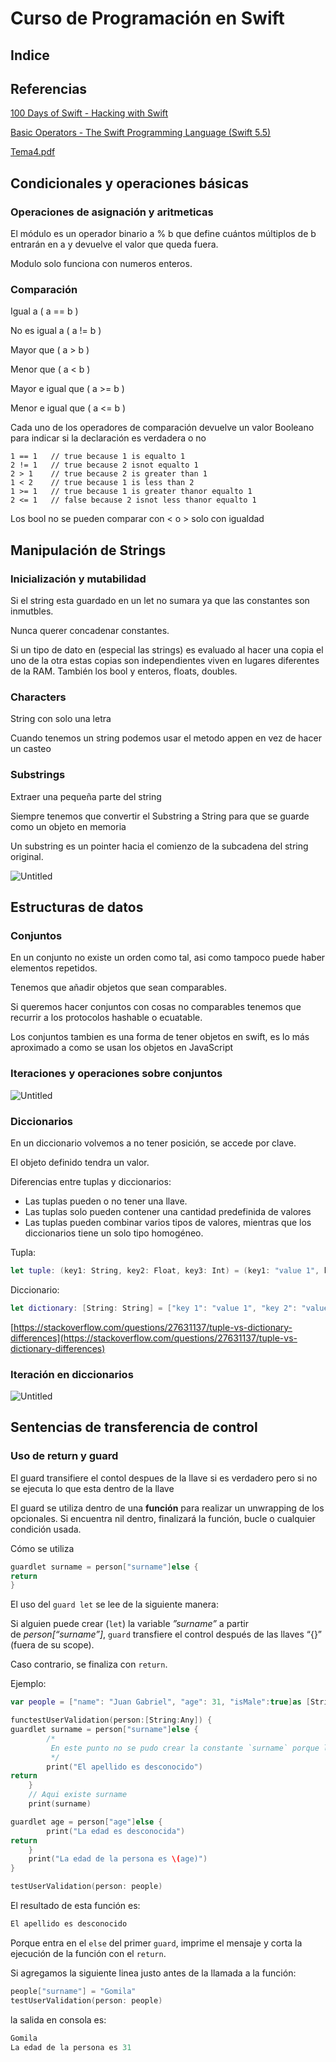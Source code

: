 # Curso de Programación en Swift

## Indice

## Referencias

[100 Days of Swift - Hacking with Swift](https://www.hackingwithswift.com/100)

[Basic Operators - The Swift Programming Language (Swift 5.5)](https://docs.swift.org/swift-book/LanguageGuide/BasicOperators.html)

[Tema4.pdf](docs/Tema4.pdf)

## Condicionales y operaciones básicas

### Operaciones de asignación y aritmeticas

El módulo es un operador binario a % b que define cuántos múltiplos
de b entrarán en a y devuelve el valor que queda fuera. 

Modulo solo funciona con numeros enteros. 

### Comparación

Igual a ( a == b ) 

No es igual a ( a != b ) 

Mayor que ( a > b )

Menor que ( a < b )

Mayor e igual que ( a >= b )

Menor e igual que ( a <= b )

Cada uno de los operadores de comparación devuelve un valor Booleano para indicar si la declaración es verdadera o no

```
1 == 1   // true because 1 is equalto 1
2 != 1   // true because 2 isnot equalto 1
2 > 1    // true because 2 is greater than 1
1 < 2    // true because 1 is less than 2
1 >= 1   // true because 1 is greater thanor equalto 1
2 <= 1   // false because 2 isnot less thanor equalto 1

```

Los bool no se pueden comparar con < o > solo con igualdad

## Manipulación de Strings

### **Inicialización y mutabilidad**

Si el string esta guardado en un let no sumara ya que las constantes son inmutbles.

Nunca querer concadenar constantes.

Si un tipo de dato en (especial las strings) es evaluado al hacer una copia el uno de la otra estas copias son independientes viven en lugares diferentes de la RAM. También los bool y enteros, floats, doubles.

### **Characters**

String con solo una letra

Cuando tenemos un string podemos usar el metodo appen en vez de hacer un casteo

### **Substrings**

Extraer una pequeña parte del string 

Siempre tenemos que convertir el Substring a String para que se guarde como un objeto en memoria

Un substring es un pointer hacia el comienzo de la subcadena del string original.

![Untitled](docs/Untitled1.1.png)

## Estructuras de datos

### Conjuntos

En un conjunto no existe un orden como tal, asi como tampoco puede haber elementos repetidos. 

Tenemos que añadir objetos que sean comparables. 

Si queremos hacer conjuntos con cosas no comparables tenemos que recurrir a los protocolos hashable o ecuatable.

Los conjuntos tambien es una forma de tener objetos en swift, es lo más aproximado a como se usan los objetos en JavaScript

### **Iteraciones y operaciones sobre conjuntos**

![Untitled](docs/Untitled1.png)

### **Diccionarios**

En un diccionario volvemos a no tener posición, se accede por clave.

El objeto definido tendra un valor.

Diferencias entre tuplas y diccionarios:

- Las tuplas pueden o no tener una llave.
- Las tuplas solo pueden contener una cantidad predefinida de valores
- Las tuplas pueden combinar varios tipos de valores, mientras que los diccionarios tiene un solo tipo homogéneo.

Tupla:

```swift
let tuple: (key1: String, key2: Float, key3: Int) = (key1: "value 1", key2: 3.1415, key3: 64)

```

Diccionario:

```swift
let dictionary: [String: String] = ["key 1": "value 1", "key 2": "value 2"]

```

[https://stackoverflow.com/questions/27631137/tuple-vs-dictionary-differences](https://stackoverflow.com/questions/27631137/tuple-vs-dictionary-differences)

### **Iteración en diccionarios**

![Untitled](docs/Untitled2.png)

## Sentencias de transferencia de control

### **Uso de return y guard**

El guard transifiere el contol despues de la llave si es verdadero pero si no se ejecuta lo que esta dentro de la llave

El guard se utiliza dentro de una **función** para realizar un unwrapping de los opcionales. Si encuentra nil dentro, finalizará la función, bucle o cualquier condición usada.

Cómo se utiliza

```swift
guardlet surname = person["surname"]else {
return
}

```

El uso del `guard let` se lee de la siguiente manera:

Si alguien puede crear (`let`) la variable *”surname”* a partir de *person[“surname”]*, `guard` transfiere el control después de las llaves “{}” (fuera de su scope).

Caso contrario, se finaliza con `return`.

Ejemplo:

```swift
var people = ["name": "Juan Gabriel", "age": 31, "isMale":true]as [String :Any]

functestUserValidation(person:[String:Any]) {
guardlet surname = person["surname"]else {
        /*
         En este punto no se pudo crear la constante `surname` porque la key “surname” no existe en el diccionario `people`.
         */
        print("El apellido es desconocido")
return
    }
    // Aqui existe surname
    print(surname)

guardlet age = person["age"]else {
        print("La edad es desconocida")
return
    }
    print("La edad de la persona es \(age)")
}

testUserValidation(person: people)

```

El resultado de esta función es:

```swift
El apellido es desconocido

```

Porque entra en el `else` del primer `guard`, imprime el mensaje y corta la ejecución de la función con el `return`.

Si agregamos la siguiente linea justo antes de la llamada a la función:

```swift
people["surname"] = "Gomila"
testUserValidation(person: people)

```

la salida en consola es:

```swift
Gomila
La edad de la persona es 31
```
